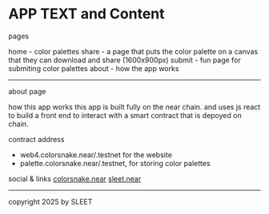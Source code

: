 # APP TEXT and Content


pages

home - color palettes
share - a page that puts the color palette on a canvas that they can download and share (1600x900px)
submit - fun page for submiting color palettes
about - how the app works



----





about page

how this app works
this app is built fully on the near chain.
and uses js react to build a front end to interact with a smart contract that is depoyed on chain.

contract address
- web4.colorsnake.near/.testnet for the website
- palette.colorsnake.near/.testnet, for storing color palettes

social & links
[colorsnake.near](https://colorsnake.near.social)
[sleet.near](https://sleet.near.page/)



---

copyright 2025 by SLEET